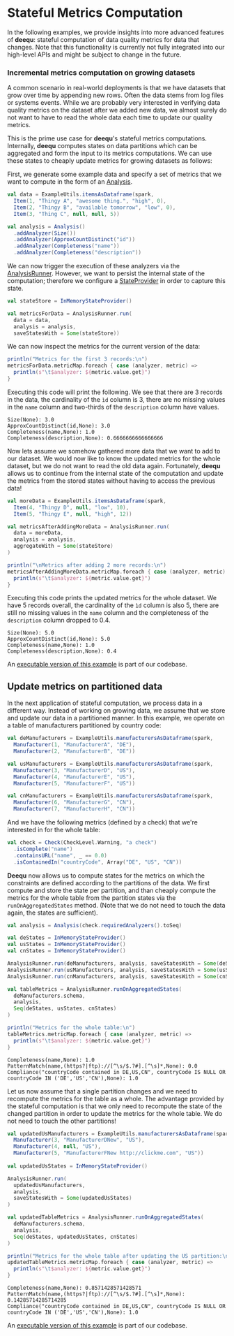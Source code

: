 # Stateful Metrics Computation

In the following examples, we provide insights into more advanced features of **deequ**: stateful computation of data quality metrics for data that changes. Note that this functionality is currently not fully integrated into our high-level APIs and might be subject to change in the future.

### Incremental metrics computation on growing datasets

A common scenario in real-world deployments is that we have datasets that grow over time by appending new rows. Often the data stems from log files or systems events. While we are probably very interested in verifying data quality metrics on the dataset after we added new data, we almost surely do not want to have to read the whole data each time to update our quality metrics.

This is the prime use case for **deequ**'s stateful metrics computations. Internally, **deequ** computes states on data partitions which can be aggregated and form the input to its metrics computations. We can use these states to cheaply update metrics for growing datasets as follows:

First, we generate some example data and specify a set of metrics that we want to compute in the form of an [Analysis](https://github.com/awslabs/deequ/blob/master/src/main/scala/com/amazon/deequ/analyzers/Analysis.scala).

```scala
val data = ExampleUtils.itemsAsDataframe(spark,
  Item(1, "Thingy A", "awesome thing.", "high", 0),
  Item(2, "Thingy B", "available tomorrow", "low", 0),
  Item(3, "Thing C", null, null, 5))

val analysis = Analysis()
  .addAnalyzer(Size())
  .addAnalyzer(ApproxCountDistinct("id"))
  .addAnalyzer(Completeness("name"))
  .addAnalyzer(Completeness("description"))
```
We can now trigger the execution of these analyzers via the [AnalysisRunner](https://github.com/awslabs/deequ/blob/master/src/main/scala/com/amazon/deequ/analyzers/runners/AnalysisRunner.scala). However, we want to persist the internal state of the computation; therefore we configure a [StateProvider](https://github.com/awslabs/deequ/blob/master/src/main/scala/com/amazon/deequ/analyzers/StateProvider.scala) in order to capture this state.

```scala
val stateStore = InMemoryStateProvider()

val metricsForData = AnalysisRunner.run(
  data = data,
  analysis = analysis,
  saveStatesWith = Some(stateStore)) 
```

We can now inspect the metrics for the current version of the data:

```scala
println("Metrics for the first 3 records:\n")
metricsForData.metricMap.foreach { case (analyzer, metric) =>
  println(s"\t$analyzer: ${metric.value.get}")
}
```

Executing this code will print the following. We see that there are 3 records in the data, the cardinality of the `ìd` column is 3, there are no missing values in the `name` column and two-thirds of the `description` column have values.

```
Size(None): 3.0
ApproxCountDistinct(id,None): 3.0
Completeness(name,None): 1.0
Completeness(description,None): 0.6666666666666666
```

Now lets assume we somehow gathered more data that we want to add to our dataset. We would now like to know the updated metrics for the whole dataset, but we do not want to read the old data again. Fortunately, **deequ** allows us to continue from the internal state of the computation and update the metrics from the stored states without having to access the previous data! 

```scala
val moreData = ExampleUtils.itemsAsDataframe(spark,
  Item(4, "Thingy D", null, "low", 10),
  Item(5, "Thingy E", null, "high", 12))

val metricsAfterAddingMoreData = AnalysisRunner.run(
  data = moreData,
  analysis = analysis,
  aggregateWith = Some(stateStore) 
)

println("\nMetrics after adding 2 more records:\n")
metricsAfterAddingMoreData.metricMap.foreach { case (analyzer, metric) =>
  println(s"\t$analyzer: ${metric.value.get}")
}
```
Executing this code prints the updated metrics for the whole dataset. We have 5 records overall, the cardinality of the `ìd` column is also 5, there are still no missing values in the `name` column and the completeness of the `description` column dropped to 0.4.

```
Size(None): 5.0
ApproxCountDistinct(id,None): 5.0
Completeness(name,None): 1.0
Completeness(description,None): 0.4
```
An [executable version of this example](https://github.com/awslabs/deequ/blob/master/src/main/scala/com/amazon/deequ/examples/IncrementalMetricsExample.scala) is part of our codebase.

## Update metrics on partitioned data

In the next application of stateful computation, we process data in a different way. Instead of working on growing data, we assume that we store and update our data in a partitioned manner. In this example, we operate on a table of manufacturers partitioned by country code:

```scala
val deManufacturers = ExampleUtils.manufacturersAsDataframe(spark,
  Manufacturer(1, "ManufacturerA", "DE"),
  Manufacturer(2, "ManufacturerB", "DE"))

val usManufacturers = ExampleUtils.manufacturersAsDataframe(spark,
  Manufacturer(3, "ManufacturerD", "US"),
  Manufacturer(4, "ManufacturerE", "US"),
  Manufacturer(5, "ManufacturerF", "US"))

val cnManufacturers = ExampleUtils.manufacturersAsDataframe(spark,
  Manufacturer(6, "ManufacturerG", "CN"),
  Manufacturer(7, "ManufacturerH", "CN"))
```

And we have the following metrics (defined by a check) that we're interested in for the whole table:

```scala
val check = Check(CheckLevel.Warning, "a check")
  .isComplete("name")
  .containsURL("name", _ == 0.0)
  .isContainedIn("countryCode", Array("DE", "US", "CN"))
```

**Deequ** now allows us to compute states for the metrics on which the constraints are defined according to the partitions of the data. We first compute and store the state per partition, and than cheaply compute the metrics for the whole table from the partition states via the `runOnAggregatedStates` method. (Note that we do not need to touch the data again, the states are sufficient).

```scala
val analysis = Analysis(check.requiredAnalyzers().toSeq)

val deStates = InMemoryStateProvider()
val usStates = InMemoryStateProvider()
val cnStates = InMemoryStateProvider()

AnalysisRunner.run(deManufacturers, analysis, saveStatesWith = Some(deStates))
AnalysisRunner.run(usManufacturers, analysis, saveStatesWith = Some(usStates))
AnalysisRunner.run(cnManufacturers, analysis, saveStatesWith = Some(cnStates))

val tableMetrics = AnalysisRunner.runOnAggregatedStates(
  deManufacturers.schema, 
  analysis,
  Seq(deStates, usStates, cnStates)
)

println("Metrics for the whole table:\n")
tableMetrics.metricMap.foreach { case (analyzer, metric) =>
  println(s"\t$analyzer: ${metric.value.get}")
}
```

```
Completeness(name,None): 1.0
PatternMatch(name,(https?|ftp)://[^\s/$.?#].[^\s]*,None): 0.0
Compliance("countryCode contained in DE,US,CN", countryCode IS NULL OR countryCode IN ('DE','US','CN'),None): 1.0
```

Let us now assume that a single partition changes and we need to recompute the metrics for the table as a whole. The advantage provided by the stateful computation is that we only need to recompute the state of the changed partition in order to update the metrics for the whole table. We do not need to touch the other partitions!

```scala
val updatedUsManufacturers = ExampleUtils.manufacturersAsDataframe(spark,
  Manufacturer(3, "ManufacturerDNew", "US"),
  Manufacturer(4, null, "US"),
  Manufacturer(5, "ManufacturerFNew http://clickme.com", "US"))
  
val updatedUsStates = InMemoryStateProvider()

AnalysisRunner.run(
  updatedUsManufacturers, 
  analysis, 
  saveStatesWith = Some(updatedUsStates)
)

val updatedTableMetrics = AnalysisRunner.runOnAggregatedStates(
  deManufacturers.schema, 
  analysis,
  Seq(deStates, updatedUsStates, cnStates)
)

println("Metrics for the whole table after updating the US partition:\n")
updatedTableMetrics.metricMap.foreach { case (analyzer, metric) =>
  println(s"\t$analyzer: ${metric.value.get}")
}
```

```
Completeness(name,None): 0.8571428571428571
PatternMatch(name,(https?|ftp)://[^\s/$.?#].[^\s]*,None): 0.14285714285714285
Compliance("countryCode contained in DE,US,CN", countryCode IS NULL OR countryCode IN ('DE','US','CN'),None): 1.0
```

An [executable version of this example](https://github.com/awslabs/deequ/blob/master/src/main/scala/com/amazon/deequ/examples/UpdateMetricsOnPartitionedDataExample.scala) is part of our codebase.
